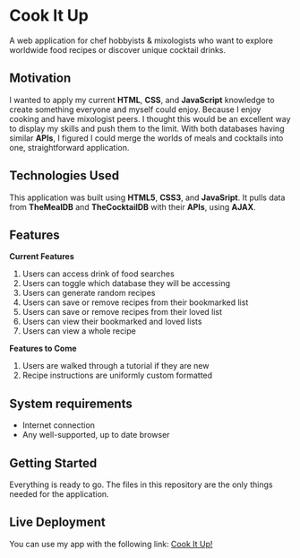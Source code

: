 # Cook It Up
A web application for chef hobbyists & mixologists who want to explore worldwide food recipes or discover unique cocktail drinks.

## Motivation
I wanted to apply my current **HTML**, **CSS**, and **JavaScript** knowledge to create something everyone and myself could enjoy. Because I enjoy cooking and have mixologist peers. I thought this would be an excellent way to display my skills and push them to the limit. With both databases having similar **APIs**, I figured I could merge the worlds of meals and cocktails into one, straightforward application.

## Technologies Used
This application was built using **HTML5**, **CSS3**, and **JavaSript**. It pulls data from **TheMealDB** and **TheCocktailDB** with their **APIs**, using **AJAX**.

## Features
**Current Features**
1. Users can access drink of food searches
2. Users can toggle which database they will be accessing
3. Users can generate random recipes
4. Users can save or remove recipes from their bookmarked list
5. Users can save or remove recipes from their loved list
6. Users can view their bookmarked and loved lists
7. Users can view a whole recipe

**Features to Come**
1. Users are walked through a tutorial if they are new
2. Recipe instructions are uniformly custom formatted

## System requirements
- Internet connection
- Any well-supported, up to date browser

## Getting Started
Everything is ready to go. The files in this repository are the only things needed for the application.

## Live Deployment
You can use my app with the following link:
[Cook It Up!](https://cristofermar.github.io/ajax-project/)
